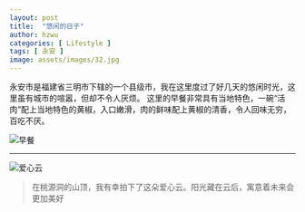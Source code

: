 ```yaml
---
layout: post
title:  "悠闲的日子"
author: hzwu
categories: [ Lifestyle ]
tags: [ 永安 ]
image: assets/images/32.jpg
---
```

  永安市是福建省三明市下辖的一个县级市，我在这里度过了好几天的悠闲时光，这里虽有城市的喧嚣，但却不令人厌烦。
  这里的早餐非常具有当地特色，一碗“活肉”配上当地特色的黄椒，入口嫩滑，肉的鲜味配上黄椒的清香，令人回味无穷，百吃不厌。

![](/assets/images/33.jpg "早餐")

---

![](/assets/images/31.jpg "爱心云")


>在桃源洞的山顶，我有幸拍下了这朵爱心云。阳光藏在云后，寓意着未来会更加美好

